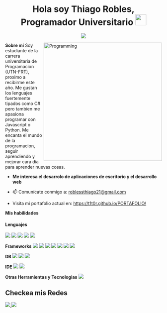 <h1 align="center">Hola soy Thiago Robles, Programador Universitario <img src="https://media.giphy.com/media/hvRJCLFzcasrR4ia7z/giphy.gif" width="35"></h1>

<p align="center">
  <a href="https://github.com/DenverCoder1/readme-typing-svg"><img src="https://readme-typing-svg.herokuapp.com?font=Time+New+Roman&color=%23C8BE25&size=25&center=true&vCenter=true&width=600&height=100&lines=SI+PUEDES+IMAGINARLO,+PUEDES+PROGRAMARLO;Alejandro+Taboada.;"></a>
</p>


<img align="right" width=380px alt="Programming" src="https://media3.giphy.com/media/v1.Y2lkPTc5MGI3NjExeWhtcHFmODRvaGh4NGlheXYwNTg0OHRkOXRsdHVtMWZkaWViOGFyaSZlcD12MV9pbnRlcm5hbF9naWZfYnlfaWQmY3Q9Zw/qgQUggAC3Pfv687qPC/giphy.gif" />

 
**Sobre mi**
Soy estudiante de la carrera universitaria de Programacion (UTN-FRT), proximo a recibirme este año. Me gustan los lenguajes fuertemente tipados como C# pero tambien me apasiona programar con Javascript o Python. Me encanta el mundo de la programacion, seguir aprendiendo y mejorar cara dia para aprender nuevas cosas.

* **Me interesa el desarrolo de aplicaciones de escritorio y el desarrollo web**

- 📫 Comunícate conmigo a: <a href="roblessthiago21@gmail.com">roblessthiago21@gmail.com</a>

- Visita mi portafolio actual en: <a href="https://t1t0r.github.io/PORTAFOLIO/">https://t1t0r.github.io/PORTAFOLIO/</a>

**Mis habilidades**

<h4> Lenguajes </h4>
<span> 
  <img src="https://img.shields.io/badge/HTML5-E34F26?style=for-the-badge&logo=html5&logoColor=white">
  <img src="https://img.shields.io/badge/CSS3-1572B6?style=for-the-badge&logo=css3&logoColor=white">
  <img src="https://img.shields.io/badge/javascript-%23323330.svg?style=for-the-badge&logo=javascript&logoColor=%23F7DF1E">
  <img src="https://img.shields.io/badge/typescript-%23007ACC.svg?style=for-the-badge&logo=typescript&logoColor=white">
  <img src="https://img.shields.io/badge/c%23-%23239120.svg?style=for-the-badge&logo=csharp&logoColor=white">
</span>

**Frameworks**
<span>
  <img src="https://img.shields.io/badge/.NET-5C2D91?style=for-the-badge&logo=.net&logoColor=white">
  <img src="https://img.shields.io/badge/react_native-%2320232a.svg?style=for-the-badge&logo=react&logoColor=%2361DAFB">
  <img src="https://img.shields.io/badge/react-%2320232a.svg?style=for-the-badge&logo=react&logoColor=%2361DAFB">
  <img src="https://img.shields.io/badge/bootstrap-%238511FA.svg?style=for-the-badge&logo=bootstrap&logoColor=white">
  <img src="https://img.shields.io/badge/node.js-6DA55F?style=for-the-badge&logo=node.js&logoColor=white">
  <img src="https://img.shields.io/badge/express.js-%23404d59.svg?style=for-the-badge&logo=express&logoColor=%2361DAFB">
  <img src="https://img.shields.io/badge/tailwindcss-%2338B2AC.svg?style=for-the-badge&logo=tailwind-css&logoColor=white">

</span>

**DB**
<span>
  <img src="https://img.shields.io/badge/Microsoft%20SQL%20Server-CC2927?style=for-the-badge&logo=microsoft%20sql%20server&logoColor=white">
  <img src="https://img.shields.io/badge/sqlite-%2307405e.svg?style=for-the-badge&logo=sqlite&logoColor=white">
  <img src="https://img.shields.io/badge/mysql-4479A1.svg?style=for-the-badge&logo=mysql&logoColor=white">
  
</span>

**IDE**
<span>
<img src="https://img.shields.io/badge/Visual%20Studio-5C2D91.svg?style=for-the-badge&logo=visual-studio&logoColor=white)">
<img src="https://img.shields.io/badge/Visual_Studio_Code-0078D4?style=for-the-badge&logo=visual%20studio%20code&logoColor=white">


**Otras Herramientas y Tecnologias**
<span>
  <img src="https://img.shields.io/badge/Git-F05032?style=for-the-badge&logo=git&logoColor=white">

</span>

## Checkea mis Redes
<a href="https://www.instagram.com/isstitooo/?hl=es">
<img src="https://img.shields.io/badge/Instagram-%23E4405F.svg?style=for-the-badge&logo=Instagram&logoColor=white">

<a href="https://www.linkedin.com/in/thiago-robles-33a43631a/">
<img src="https://img.shields.io/badge/linkedin-%230077B5.svg?style=for-the-badge&logo=linkedin&logoColor=white">


